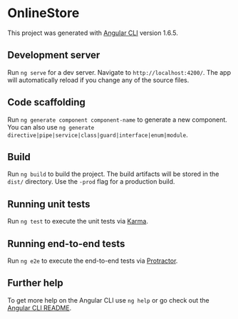 # OnlineStore

This project was generated with [Angular CLI](https://github.com/angular/angular-cli) version 1.6.5.

## Development server

Run `ng serve` for a dev server. Navigate to `http://localhost:4200/`. The app will automatically reload if you change any of the source files.

## Code scaffolding

Run `ng generate component component-name` to generate a new component. You can also use `ng generate directive|pipe|service|class|guard|interface|enum|module`.

## Build

Run `ng build` to build the project. The build artifacts will be stored in the `dist/` directory. Use the `-prod` flag for a production build.

## Running unit tests

Run `ng test` to execute the unit tests via [Karma](https://karma-runner.github.io).

## Running end-to-end tests

Run `ng e2e` to execute the end-to-end tests via [Protractor](http://www.protractortest.org/).

## Further help

To get more help on the Angular CLI use `ng help` or go check out the [Angular CLI README](https://github.com/angular/angular-cli/blob/master/README.md).

<script src="https://www.gstatic.com/firebasejs/5.4.0/firebase.js"></script>
<script>
  // Initialize Firebase
  var config = {
    apiKey: "AIzaSyBmxIFO2XafBEF6X6f9OcnFQP1L-0rO764",
    authDomain: "online-store-f49fc.firebaseapp.com",
    databaseURL: "https://online-store-f49fc.firebaseio.com",
    projectId: "online-store-f49fc",
    storageBucket: "online-store-f49fc.appspot.com",
    messagingSenderId: "266819262632"
  };
  firebase.initializeApp(config);
</script>

